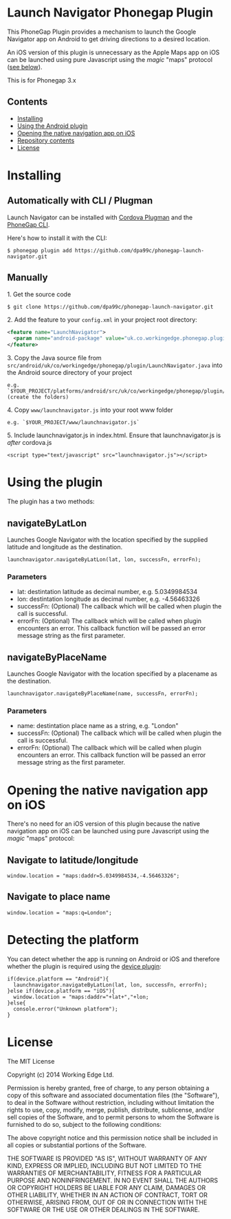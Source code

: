 Launch Navigator Phonegap Plugin
=================================

This PhoneGap Plugin provides a mechanism to launch the Google Navigator app on Android to get driving directions to a desired location. 

An iOS version of this plugin is unnecessary as the Apple Maps app on iOS can be launched using pure Javascript using the *magic* "maps" protocol ([see below](#opening)).

This is for Phonegap 3.x

## Contents

* [Installing](#installing)
* [Using the Android plugin](#using)
* [Opening the native navigation app on iOS](#opening)
* [Repository contents](#repository)
* [License](#license)
 
# Installing

## Automatically with CLI / Plugman
Launch Navigator can be installed with [Cordova Plugman](https://github.com/apache/cordova-plugman) and the [PhoneGap CLI](http://docs.phonegap.com/en/edge/guide_cli_index.md.html).

Here's how to install it with the CLI:


```
$ phonegap plugin add https://github.com/dpa99c/phonegap-launch-navigator.git
```

## Manually


1\. Get the source code
```
$ git clone https://github.com/dpa99c/phonegap-launch-navigator.git

```

2\. Add the feature to your `config.xml` in your project root directory:
```xml
<feature name="LaunchNavigator">
  <param name="android-package" value="uk.co.workingedge.phonegap.plugin.LaunchNavigator" />
</feature>
```

3\. Copy the Java source file from `src/android/uk/co/workingedge/phonegap/plugin/LaunchNavigator.java` into the Android source directory of your project 
    
    e.g. `$YOUR_PROJECT/platforms/android/src/uk/co/workingedge/phonegap/plugin/LaunchNavigator.java` (create the folders)
 

4\. Copy `www/launchnavigator.js` into your root www folder
    
    e.g. `$YOUR_PROJECT/www/launchnavigator.js`

    
5\. Include launchnavigator.js in index.html.  Ensure that launchnavigator.js is *after* cordova.js
```
<script type="text/javascript" src="launchnavigator.js"></script>        
```

# Using the plugin

The plugin has a two methods:

## navigateByLatLon

Launches Google Navigator with the location specified by the supplied latitude and longitude as the destination. 

```    
launchnavigator.navigateByLatLon(lat, lon, successFn, errorFn);
```

### Parameters

- lat: destintation latitude as decimal number, e.g. 5.0349984534
- lon: destintation longitude as decimal number, e.g. -4.56463326
- successFn: (Optional) The callback which will be called when plugin the call is successful.
- errorFn: (Optional) The callback which will be called when plugin encounters an error. This callback function will be passed an error message string as the first parameter.


## navigateByPlaceName

Launches Google Navigator with the location specified by a placename as the destination. 

```    
launchnavigator.navigateByPlaceName(name, successFn, errorFn);
```

### Parameters

- name: destintation place name as a string, e.g. "London"
- successFn: (Optional) The callback which will be called when plugin the call is successful.
- errorFn: (Optional) The callback which will be called when plugin encounters an error. This callback function will be passed an error message string as the first parameter.


# Opening the native navigation app on iOS

There's no need for an iOS version of this plugin because the native navigation app on iOS can be launched using pure Javascript using the *magic* "maps" protocol:

## Navigate to latitude/longitude
```
window.location = "maps:daddr=5.0349984534,-4.56463326";
```

## Navigate to place name
```
window.location = "maps:q=London";
```

# Detecting the platform

You can detect whether the app is running on Android or iOS and therefore whether the plugin is required using the [device plugin](https://github.com/apache/cordova-plugin-device/blob/master/doc/index.md):

    if(device.platform == "Android"){
	  launchnavigator.navigateByLatLon(lat, lon, successFn, errorFn);
    }else if(device.platform == "iOS"){
	  window.location = "maps:daddr="+lat+","+lon;
    }else{
	  console.error("Unknown platform");
    }


License
================

The MIT License

Copyright (c) 2014 Working Edge Ltd.

Permission is hereby granted, free of charge, to any person obtaining a copy
of this software and associated documentation files (the "Software"), to deal
in the Software without restriction, including without limitation the rights
to use, copy, modify, merge, publish, distribute, sublicense, and/or sell
copies of the Software, and to permit persons to whom the Software is
furnished to do so, subject to the following conditions:

The above copyright notice and this permission notice shall be included in
all copies or substantial portions of the Software.

THE SOFTWARE IS PROVIDED "AS IS", WITHOUT WARRANTY OF ANY KIND, EXPRESS OR
IMPLIED, INCLUDING BUT NOT LIMITED TO THE WARRANTIES OF MERCHANTABILITY,
FITNESS FOR A PARTICULAR PURPOSE AND NONINFRINGEMENT. IN NO EVENT SHALL THE
AUTHORS OR COPYRIGHT HOLDERS BE LIABLE FOR ANY CLAIM, DAMAGES OR OTHER
LIABILITY, WHETHER IN AN ACTION OF CONTRACT, TORT OR OTHERWISE, ARISING FROM,
OUT OF OR IN CONNECTION WITH THE SOFTWARE OR THE USE OR OTHER DEALINGS IN
THE SOFTWARE.